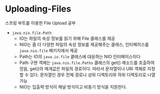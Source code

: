 # Uploading-Files

스프링 부트를 이용한 File Upload 공부

- `java.nio.file.Path`
  - IO는 파일의 속성 정보를 읽기 위해 File 클래스를 제공
  - NIO는 좀 더 다양한 파일의 속성 정보를 제공해주는 클래스, 인터페이스를 `java.nio.file` 패키지에서 제공
  - Path는 IO의 `java.io.file` 클래스에 대응하는 NIO 인터페이스이다
  - Path 구현 객체는 `java.nio.file.Paths` 클래스의 get() 메소드를 호출하여 얻음, get()의 매개값은 파일의 경로이다. 따라서 문자열이나 URI 객체로 지정할 수 있다.
  문자열인 경우 전체 경로나 상위 디렉토리와 하위 디렉토리로 나열 가능
  - NIO는 입출력 방식이 채널 방식이고 비동기 방식을 지원한다.
